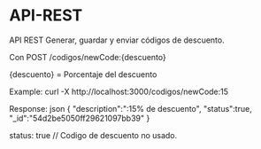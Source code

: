 # API-REST
API REST Generar, guardar y enviar códigos de descuento.

Con POST /codigos/newCode:{descuento}

{descuento} = Porcentaje del descuento

Example: curl -X http://localhost:3000/codigos/newCode:15

Response: json
{
  "description":":15% de descuento",
  "status":true, 
  "_id":"54d2be5050ff29621097bb39"
}

status: true // Codigo de descuento no usado.

